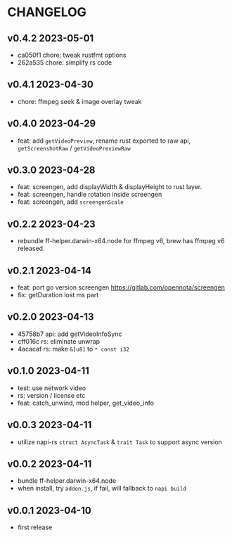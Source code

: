 # CHANGELOG

## v0.4.2 2023-05-01

- ca050f1 chore: tweak rustfmt options
- 262a535 chore: simplify rs code

## v0.4.1 2023-04-30

- chore: ffmpeg seek & image overlay tweak

## v0.4.0 2023-04-29

- feat: add `getVideoPreview`, rename rust exported to raw api, `getScreenshotRaw` / `getVideoPreviewRaw`

## v0.3.0 2023-04-28

- feat: screengen, add displayWidth & displayHeight to rust layer.
- feat: screengen, handle rotation inside screengen
- feat: screengen, add `screengenScale`

## v0.2.2 2023-04-23

- rebundle ff-helper.darwin-x64.node for ffmpeg v6, brew has ffmpeg v6 released.

## v0.2.1 2023-04-14

- feat: port go version screengen https://gitlab.com/opennota/screengen
- fix: getDuration lost ms part

## v0.2.0 2023-04-13

- 45758b7 api: add getVideoInfoSync
- cff016c rs: eliminate unwrap
- 4acacaf rs: make `&[u8]` to `* const i32`

## v0.1.0 2023-04-11

- test: use network video
- rs: version / license etc
- feat: catch_unwind, mod helper, get_video_info

## v0.0.3 2023-04-11

- utilize napi-rs `struct AsyncTask` & `trait Task` to support async version

## v0.0.2 2023-04-11

- bundle ff-helper.darwin-x64.node
- when install, try `addon.js`, if fail, will fallback to `napi build`

## v0.0.1 2023-04-10

- first release
